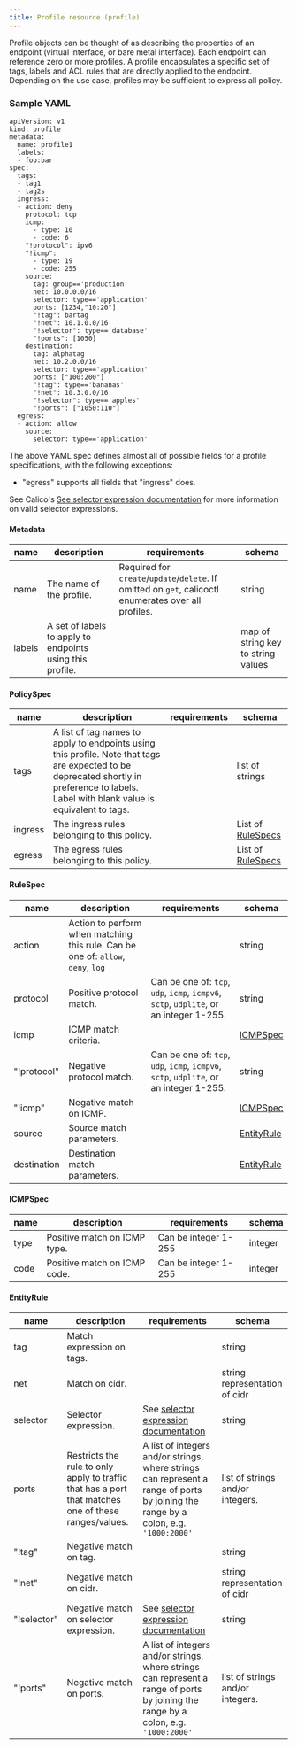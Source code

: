 ```yaml
---
title: Profile resource (profile)
---
```


Profile objects can be thought of as describing the properties of an endpoint (virtual interface, or bare metal interface).  Each endpoint can reference zero or more profiles.  A profile encapsulates a specific set of tags, labels and ACL rules that are directly applied to the endpoint.  Depending on the use case, profiles may be sufficient to express all policy.

### Sample YAML
```
apiVersion: v1
kind: profile
metadata:
  name: profile1
  labels:
  - foo:bar
spec:
  tags:
  - tag1
  - tag2s
  ingress:
  - action: deny
    protocol: tcp
    icmp:
      - type: 10
      - code: 6
    "!protocol": ipv6
    "!icmp":
      - type: 19
      - code: 255
    source:
      tag: group=='production'
      net: 10.0.0.0/16
      selector: type=='application'
      ports: [1234,"10:20"]
      "!tag": bartag
      "!net": 10.1.0.0/16
      "!selector": type=='database'
      "!ports": [1050]
    destination:
      tag: alphatag
      net: 10.2.0.0/16
      selector: type=='application'
      ports: ["100:200"]
      "!tag": type=='bananas'
      "!net": 10.3.0.0/16
      "!selector": type=='apples'
      "!ports": ["1050:110"]
  egress:
  - action: allow
    source:
      selector: type=='application'
```
The above YAML spec defines almost all of possible fields for a profile specifications, with the following exceptions:
- "egress" supports all fields that "ingress" does.

See Calico's [See selector expression documentation](http://docs.projectcalico.org/en/latest/etcd-data-model.html#tiered-security-policy) for more information on valid selector expressions.


#### Metadata
| name   | description  | requirements                  | schema |
|--------|--------------|-------------------------------|--------|
| name   | The name of the profile. | Required for `create`/`update`/`delete`. If omitted on `get`, calicoctl enumerates over all profiles. | string |
| labels | A set of labels to apply to endpoints using this profile. |  | map of string key to string values |

#### PolicySpec
| name     | description                                                          | requirements | schema |
|----------|----------------------------------------------------------------------|--------------|--------|
| tags    | A list of tag names to apply to endpoints using this profile. Note that tags are expected to be deprecated shortly in preference to labels. Label with blank value is equivalent to tags. | | list of strings |
| ingress  | The ingress rules belonging to this policy.                          | | List of [RuleSpecs](#rulespec) |
| egress   | The egress rules belonging to this policy.                           | | List of [RuleSpecs](#rulespec)  |

#### RuleSpec
| name        | description                                | requirements | schema |
|-------------|--------------------------------------------|----------------|--------|
| action      | Action to perform when matching this rule.  Can be one of: `allow`, `deny`, `log` |  | string |
| protocol    | Positive protocol match.  | Can be one of: `tcp`, `udp`, `icmp`, `icmpv6`, `sctp`, `udplite`, or an integer 1-255. | string |
| icmp        | ICMP match criteria.     | | [ICMPSpec](#icmpspec) |
| "!protocol" | Negative protocol match. | Can be one of: `tcp`, `udp`, `icmp`, `icmpv6`, `sctp`, `udplite`, or an integer 1-255. | string |
| "!icmp"     | Negative match on ICMP. | | [ICMPSpec](#icmpspec) |
| source      | Source match parameters. |  | [EntityRule](#entityrule) |
| destination | Destination match parameters. |  | [EntityRule](#entityrule) |

#### ICMPSpec
| name | description                  | requirements         | schema  |
|------|------------------------------|----------------------|---------|
| type | Positive match on ICMP type. | Can be integer 1-255 | integer |
| code | Positive match on ICMP code. | Can be integer 1-255 | integer |

#### EntityRule
| name        | description                                | requirements                  | schema |
|-------------|--------------------------------------------|----------------|--------|
| tag      | Match expression on tags.                   |  | string |
| net    | Match on cidr. |  | string representation of cidr |
| selector    | Selector expression. | See [selector expression documentation](http://docs.projectcalico.org/en/latest/etcd-data-model.html#tiered-security-policy) | string |
| ports | Restricts the rule to only apply to traffic that has a port that matches one of these ranges/values. | A list of integers and/or strings, where strings can represent a range of ports by joining the range by a colon, e.g. `'1000:2000'` | list of strings and/or integers. |
| "!tag" | Negative match on tag. |  | string |
| "!net" | Negative match on cidr. | | string representation of cidr |
| "!selector" | Negative match on selector expression. | See [selector expression documentation](http://docs.projectcalico.org/en/latest/etcd-data-model.html#tiered-security-policy) | string |
| "!ports"      | Negative match on ports. | A list of integers and/or strings, where strings can represent a range of ports by joining the range by a colon, e.g. `'1000:2000'` | list of strings and/or integers. |
